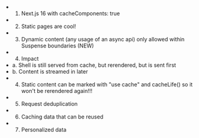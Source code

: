 - 1.  Next.js 16 with cacheComponents: true
- 2.  Static pages are cool!
- 3.  Dynamic content (any usage of an async api) only allowed within Suspense boundaries (NEW)
- 4.  Impact
- a. Shell is still served from cache, but rerendered, but is sent first
- b. Content is streamed in later
- 4.  Static content can be marked with "use cache" and cacheLife() so it won't be rerendered again!!!
- 5.  Request deduplication
- 6.  Caching data that can be reused
- 7.  Personalized data
